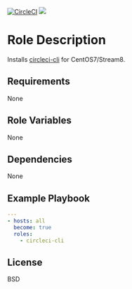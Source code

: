 [![CircleCI](https://circleci.com/gh/ansible-roles-mamono210/circleci_cli/tree/main.svg?style=svg)](https://circleci.com/gh/ansible-roles-mamono210/circleci_cli/tree/main)
[![](https://github.com/ansible-roles-matsumura/circleci-cli/workflows/build/badge.svg)](https://github.com/ansible-roles-matsumura/circleci-cli/actions?query=workflow%3Abuild)

Role Description
=========

Installs [circleci-cli](https://github.com/CircleCI-Public/circleci-cli) for CentOS7/Stream8.

Requirements
------------

None

Role Variables
--------------

None

Dependencies
------------

None

Example Playbook
----------------

```YAML
---
- hosts: all
  become: true
  roles:
    - circleci-cli
```

License
-------

BSD
